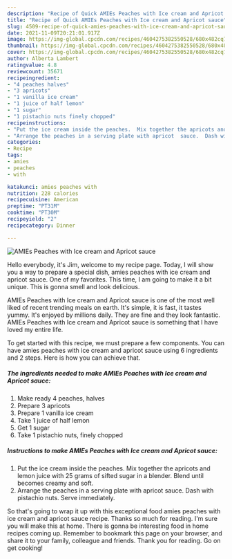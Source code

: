 ```yaml
---
description: "Recipe of Quick AMIEs Peaches with Ice cream and Apricot sauce"
title: "Recipe of Quick AMIEs Peaches with Ice cream and Apricot sauce"
slug: 4509-recipe-of-quick-amies-peaches-with-ice-cream-and-apricot-sauce
date: 2021-11-09T20:21:01.917Z
image: https://img-global.cpcdn.com/recipes/4604275382550528/680x482cq70/amies-peaches-with-ice-cream-and-apricot-sauce-recipe-main-photo.jpg
thumbnail: https://img-global.cpcdn.com/recipes/4604275382550528/680x482cq70/amies-peaches-with-ice-cream-and-apricot-sauce-recipe-main-photo.jpg
cover: https://img-global.cpcdn.com/recipes/4604275382550528/680x482cq70/amies-peaches-with-ice-cream-and-apricot-sauce-recipe-main-photo.jpg
author: Alberta Lambert
ratingvalue: 4.8
reviewcount: 35671
recipeingredient:
- "4 peaches halves"
- "3 apricots"
- "1 vanilla ice cream"
- "1 juice of half lemon"
- "1 sugar"
- "1 pistachio nuts finely chopped"
recipeinstructions:
- "Put the ice cream inside the peaches.  Mix together the apricots and lemon juice with 25 grams of sifted sugar in a blender.  Blend until becomes creamy and soft."
- "Arrange the peaches in a serving plate with apricot  sauce.  Dash with pistachio nuts.  Serve immediately."
categories:
- Recipe
tags:
- amies
- peaches
- with

katakunci: amies peaches with 
nutrition: 228 calories
recipecuisine: American
preptime: "PT31M"
cooktime: "PT30M"
recipeyield: "2"
recipecategory: Dinner

---
```



![AMIEs Peaches with Ice cream and Apricot sauce](https://img-global.cpcdn.com/recipes/4604275382550528/680x482cq70/amies-peaches-with-ice-cream-and-apricot-sauce-recipe-main-photo.jpg)

Hello everybody, it's Jim, welcome to my recipe page. Today, I will show you a way to prepare a special dish, amies peaches with ice cream and apricot sauce. One of my favorites. This time, I am going to make it a bit unique. This is gonna smell and look delicious.



AMIEs Peaches with Ice cream and Apricot sauce is one of the most well liked of recent trending meals on earth. It's simple, it is fast, it tastes yummy. It's enjoyed by millions daily. They are fine and they look fantastic. AMIEs Peaches with Ice cream and Apricot sauce is something that I have loved my entire life.


To get started with this recipe, we must prepare a few components. You can have amies peaches with ice cream and apricot sauce using 6 ingredients and 2 steps. Here is how you can achieve that.

<!--inarticleads1-->

##### The ingredients needed to make AMIEs Peaches with Ice cream and Apricot sauce:

1. Make ready 4 peaches, halves
1. Prepare 3 apricots
1. Prepare 1 vanilla ice cream
1. Take 1 juice of half lemon
1. Get 1 sugar
1. Take 1 pistachio nuts, finely chopped




<!--inarticleads2-->

##### Instructions to make AMIEs Peaches with Ice cream and Apricot sauce:

1. Put the ice cream inside the peaches.  Mix together the apricots and lemon juice with 25 grams of sifted sugar in a blender.  Blend until becomes creamy and soft.
1. Arrange the peaches in a serving plate with apricot  sauce.  Dash with pistachio nuts.  Serve immediately.




So that's going to wrap it up with this exceptional food amies peaches with ice cream and apricot sauce recipe. Thanks so much for reading. I'm sure you will make this at home. There is gonna be interesting food in home recipes coming up. Remember to bookmark this page on your browser, and share it to your family, colleague and friends. Thank you for reading. Go on get cooking!
